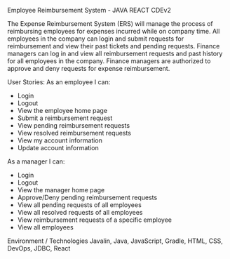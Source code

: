 Employee Reimbursement System - JAVA REACT CDEv2

The Expense Reimbursement System (ERS) will manage the process of reimbursing employees for expenses incurred while on company time. 
All employees in the company can login and submit requests for reimbursement and view their past tickets and pending requests. 
Finance managers can log in and view all reimbursement requests and past history for all employees in the company. 
Finance managers are authorized to approve and deny requests for expense reimbursement. 

User Stories: As an employee I can: 
- Login 
- Logout 
- View the employee home page 
- Submit a reimbursement request 
- View pending reimbursement requests 
- View resolved reimbursement requests
- View my account information 
- Update account information 

As a manager I can: 
- Login 
- Logout 
- View the manager home page 
- Approve/Deny pending reimbursement requests 
- View all pending requests of all employees 
- View all resolved requests of all employees
- View reimbursement requests of a specific employee 
- View all employees

Environment / Technologies
Javalin, Java, JavaScript, Gradle, HTML, CSS, DevOps, JDBC, React
